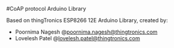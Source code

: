 #CoAP protocol Arduino Library



Based on thingTronics ESP8266 12E Arduino Library, created by:
 * Poornima Nagesh @<poornima.nagesh@thingtronics.com>
 * Lovelesh Patel @<lovelesh.patel@thingtronics.com>
